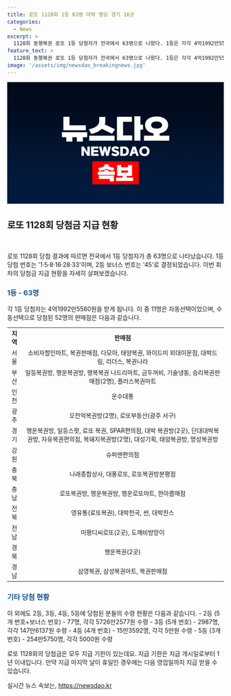 ```yaml
---
title: 로또 1128회 1등 63명 대박 명당 경기 16곳
categories:
  - News
excerpt: >
  1128회 동행복권 로또 1등 당첨자가 전국에서 63명으로 나왔다. 1등은 각각 4억1992만5560원, 2등은 5726만2577원, 3등은 147만6137원, 4등은 5만원, 5등은 5000원을 받는다. 11명은 자동선택, 52명은 수동선택이었으며, 지급 기한은 1년 이내다. 관련 판매점은 서울, 부산, 경기, 인천, 광주, 강원, 경북, 경남, 충남, 전북, 전남 등 전국 각 지역에 분포돼 있다.
feature_text: >
  1128회 동행복권 로또 1등 당첨자가 전국에서 63명으로 나왔다. 1등은 각각 4억1992만5560원, 2등은 5726만2577원, 3등은 147만6137원, 4등은 5만원, 5등은 5000원을 받는다. 11명은 자동선택, 52명은 수동선택이었으며, 지급 기한은 1년 이내다. 관련 판매점은 서울, 부산, 경기, 인천, 광주, 강원, 경북, 경남, 충남, 전북, 전남 등 전국 각 지역에 분포돼 있다.
image: '/assets/img/newsdao_breakingnews.jpg'
---
```


<p><img src="/assets/img/newsdao_breakingnews.jpg" alt="bookingtag 속보" /></p>

<h2 data-ke-size="size26">로또 1128회 당첨금 지급 현황</h2>

<p data-ke-size="size16">&nbsp;</p>

<p>로또 1128회 당첨 결과에 따르면 전국에서 1등 당첨자가 총 63명으로 나타났습니다. 1등 당첨 번호는 '1·5·8·16·28·33'이며, 2등 보너스 번호는 '45'로 결정되었습니다. 이번 회차의 당첨금 지급 현황을 자세히 살펴보겠습니다. </p>

<h3><b><span style="color: #1a5490;">1등 - 63명</span></b></h3>

<p>각 1등 당첨자는 4억1992만5560원을 받게 됩니다. 이 중 11명은 자동선택이었으며, 수동선택으로 당첨된 52명의 판매점은 다음과 같습니다.</p>

<table>
  <tr>
    <td style="text-align: center; height: 17px;"><b>지역</b></td>
    <td style="text-align: center; height: 17px;"><b>판매점</b></td>
  </tr>
  <tr>
    <td style="text-align: center; height: 17px;">서울</td>
    <td style="text-align: center; height: 17px;">소비자할인마트, 복권판매점, 다모아, 태양복권, 와이드미 외대이문점, 대박드림, 리더스, 복권나라</td>
  </tr>
  <tr>
    <td style="text-align: center; height: 17px;">부산</td>
    <td style="text-align: center; height: 17px;">일등복권방, 행운복권방, 행복복권 나드리마트, 금두꺼비, 기술냉동, 승리복권판매점(2명), 플러스복권마트</td>
  </tr>
  <tr>
    <td style="text-align: center; height: 17px;">인천</td>
    <td style="text-align: center; height: 17px;">운수대통</td>
  </tr>
  <tr>
    <td style="text-align: center; height: 17px;">광주</td>
    <td style="text-align: center; height: 17px;">오천억복권방(2명), 로또부동산(광주 서구)</td>
  </tr>
  <tr>
    <td style="text-align: center; height: 17px;">경기</td>
    <td style="text-align: center; height: 17px;">행운복권방, 일등스팟, 로또 복권, SPAR편의점, 대박 복권방(2곳), 단대대박복권방, 자유복권편의점, 복돼지복권방(2명), 대성기획, 태양복권방, 명성복권방</td>
  </tr>
  <tr>
    <td style="text-align: center; height: 17px;">강원</td>
    <td style="text-align: center; height: 17px;">슈퍼맨편의점</td>
  </tr>
  <tr>
    <td style="text-align: center; height: 17px;">충북</td>
    <td style="text-align: center; height: 17px;">나래종합상사, 대풍로또, 로또복권방분평점</td>
  </tr>
  <tr>
    <td style="text-align: center; height: 17px;">충남</td>
    <td style="text-align: center; height: 17px;">로또복권방, 행운복권방, 행운로또마트, 한아름매점</td>
  </tr>
  <tr>
    <td style="text-align: center; height: 17px;">전북</td>
    <td style="text-align: center; height: 17px;">영유통(로또복권), 대박천국, 썬, 대박찬스</td>
  </tr>
  <tr>
    <td style="text-align: center; height: 17px;">전남</td>
    <td style="text-align: center; height: 17px;">미평디씨로또(2곳), 도깨비방망이</td>
  </tr>
  <tr>
    <td style="text-align: center; height: 17px;">경북</td>
    <td style="text-align: center; height: 17px;">행운복권(2곳)</td>
  </tr>
  <tr>
    <td style="text-align: center; height: 17px;">경남</td>
    <td style="text-align: center; height: 17px;">삼영복권, 삼성복권마트, 복권판매점</td>
  </tr>
</table>

<h3><b><span style="color: #1a5490;">기타 당첨 현황</span></b></h3>

<p>이 외에도 2등, 3등, 4등, 5등에 당첨된 분들의 수령 현황은 다음과 같습니다.
- 2등 (5개 번호+보너스 번호) - 77명, 각각 5726만2577원 수령
- 3등 (5개 번호) - 2987명, 각각 147만6137원 수령
- 4등 (4개 번호) - 15만3592명, 각각 5만원 수령
- 5등 (3개 번호) - 254만5750명, 각각 5000원 수령</p>

<p>로또 1128회의 당첨금은 모두 지급 기한이 있는데요. 지급 기한은 지급 개시일로부터 1년 이내입니다. 만약 지급 마지막 날이 휴일인 경우에는 다음 영업일까지 지급 받을 수 있습니다.</p>
실시간 뉴스 속보는, <a href="https://newsdao.kr" rel="dofollow">https://newsdao.kr</a>



